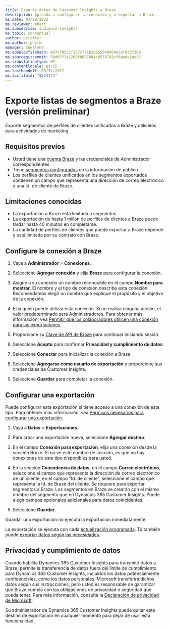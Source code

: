 ```yaml
---
title: Exporte datos de Customer Insights a Braze
description: Aprenda a configurar la conexión y a exportar a Braze.
ms.date: 03/29/2022
ms.reviewer: mhart
ms.subservice: audience-insights
ms.topic: conceptual
author: pkieffer
ms.author: philk
manager: shellyha
ms.openlocfilehash: 8d7cf95c1f157c771b2d655346464e5af03d73b9
ms.sourcegitcommit: 5bd07f3a1288f003704acd576741cf6aedc1ac33
ms.translationtype: HT
ms.contentlocale: es-ES
ms.lasthandoff: 03/31/2022
ms.locfileid: "8524174"
---
```

# <a name="export-segment-lists-to-braze-preview"></a>Exporte listas de segmentos a Braze (versión preliminar)

Exporte segmentos de perfiles de clientes unificados a Braze y utilícelos para actividades de marketing.

## <a name="prerequisites"></a>Requisitos previos

-   Usted tiene una [cuenta Braze](https://www.braze.com/) y las credenciales de Administrador correspondientes.
-   Tiene [segmentos configurados](segments.md) en la información de público.
-   Los perfiles de clientes unificados en los segmentos exportados contienen un campo que representa una dirección de correo electrónico y una Id. de cliente de Braze. 

## <a name="known-limitations"></a>Limitaciones conocidas

- La exportación a Braze está limitada a segmentos.
- La exportación de hasta 1 millón de perfiles de clientes a Braze puede tardar hasta 40 minutos en completarse. 
- La cantidad de perfiles de clientes que puede exportar a Braze depende y está limitada por su contrato con Braze.

## <a name="set-up-connection-to-braze"></a>Configure la conexión a Braze

1. Vaya a **Administrador** > **Conexiones**.

1. Seleccione **Agregar conexión** y elija **Braze** para configurar la conexión.

1. Asigne a su conexión un nombre reconocible en el campo **Nombre para mostrar**. El nombre y el tipo de conexión describe esta conexión. Recomendamos elegir un nombre que explique el propósito y el objetivo de la conexión.

1. Elija quién puede utilizar esta conexión. Si no realiza ninguna acción, el valor predeterminado será Administradores. Para obtener más información, vea [Permitir que los colaboradores utilicen una conexión para las exportaciones](connections.md#allow-contributors-to-use-a-connection-for-exports).

1. Proporcione su [Clave de API de Braze](https://www.braze.com/docs/api/basics/) para continuar iniciando sesión. 

1. Seleccione **Acepto** para confirmar **Privacidad y cumplimiento de datos**.

1. Seleccione **Conectar** para inicializar la conexión a Braze.

1. Seleccione **Agregarse como usuario de exportación** y proporcione sus credenciales de Customer Insights.

1. Seleccione **Guardar** para completar la conexión.

## <a name="configure-an-export"></a>Configurar una exportación

Puede configurar esta exportación si tiene acceso a una conexión de este tipo. Para obtener más información, vea [Permisos necesarios para configurar una exportación](export-destinations.md#set-up-a-new-export).

1. Vaya a **Datos** > **Exportaciones**.

1. Para crear una exportación nueva, seleccione **Agregar destino**.

1. En el campo **Conexión para exportación**, elija una conexión desde la sección Braze. Si no ve este nombre de sección, es que no hay conexiones de este tipo disponibles para usted.  

3. En la sección **Coincidencia de datos**, en el campo **Correo electrónico**, seleccione el campo que representa la dirección de correo electrónico de un cliente, en el campo "Id. de cliente", seleccione el campo que representa la Id. de Braze del cliente. Se requiere para exportar segmentos a Braze. Los segmentos en Braze se crearán con el mismo nombre del segmento que en Dynamics 365 Customer Insights. Puede elegir campos opcionales adicionales para datos coincidentes. 

1. Seleccione **Guardar**.

Guardar una exportación no ejecuta la exportación inmediatamente.

La exportación se ejecuta con cada [actualización programada](system.md#schedule-tab). Tú también puede [exportar datos según las necesidades](export-destinations.md#run-exports-on-demand). 


## <a name="data-privacy-and-compliance"></a>Privacidad y cumplimiento de datos

Cuando habilita Dynamics 365 Customer Insights para transmitir datos a Braze, permite la transferencia de datos fuera del límite de cumplimiento para Dynamics 365 Customer Insights, incluidos los datos potencialmente confidenciales, como los datos personales. Microsoft transferirá dichos datos según sus instrucciones, pero usted es responsable de garantizar que Braze cumpla con las obligaciones de privacidad o seguridad que pueda tener. Para más información, consulte la [Declaración de privacidad de Microsoft](https://go.microsoft.com/fwlink/?linkid=396732).

Su administrador de Dynamics 365 Customer Insights puede quitar este destino de exportación en cualquier momento para dejar de usar esta funcionalidad.
